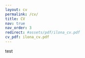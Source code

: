 ```yaml
---
layout: cv
permalink: /cv/
title: CV
nav: true
nav_order: 3
redirect: #assets/pdf/ilona_cv.pdf
cv_pdf: ilona_cv.pdf
---
```


test